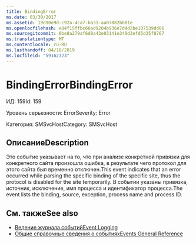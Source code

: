 ```yaml
---
title: BindingError
ms.date: 03/30/2017
ms.assetid: 19d90e9d-c92a-4ca7-ba31-aa07882bb81e
ms.openlocfilehash: e84f15ffbc66ad9204b936e7d4d2be107539dd66
ms.sourcegitcommit: 0be8a279af6d8a43e03141e349d3efd5d35f8767
ms.translationtype: MT
ms.contentlocale: ru-RU
ms.lasthandoff: 04/18/2019
ms.locfileid: "59162323"
---
```

# <a name="bindingerror"></a><span data-ttu-id="38c65-102">BindingError</span><span class="sxs-lookup"><span data-stu-id="38c65-102">BindingError</span></span>
<span data-ttu-id="38c65-103">ИД: 159</span><span class="sxs-lookup"><span data-stu-id="38c65-103">Id: 159</span></span>  
  
 <span data-ttu-id="38c65-104">Уровень серьезности: Error</span><span class="sxs-lookup"><span data-stu-id="38c65-104">Severity: Error</span></span>  
  
 <span data-ttu-id="38c65-105">Категория: SMSvcHost</span><span class="sxs-lookup"><span data-stu-id="38c65-105">Category: SMSvcHost</span></span>  
  
## <a name="description"></a><span data-ttu-id="38c65-106">Описание</span><span class="sxs-lookup"><span data-stu-id="38c65-106">Description</span></span>  
 <span data-ttu-id="38c65-107">Это событие указывает на то, что при анализе конкретной привязки для конкретного сайта произошла ошибка, в результате чего протокол для этого сайта был временно отключен.</span><span class="sxs-lookup"><span data-stu-id="38c65-107">This event indicates that an error occurred while parsing the specific binding of the specific site, thus the protocol is disabled for the site temporarily.</span></span> <span data-ttu-id="38c65-108">В событии указаны привязка, источник, исключение, имя процесса и идентификатор процесса.</span><span class="sxs-lookup"><span data-stu-id="38c65-108">The event lists the binding, source, exception, process name and process ID.</span></span>  
  
## <a name="see-also"></a><span data-ttu-id="38c65-109">См. также</span><span class="sxs-lookup"><span data-stu-id="38c65-109">See also</span></span>

- [<span data-ttu-id="38c65-110">Ведение журнала событий</span><span class="sxs-lookup"><span data-stu-id="38c65-110">Event Logging</span></span>](../../../../../docs/framework/wcf/diagnostics/event-logging/index.md)
- [<span data-ttu-id="38c65-111">Общие справочные сведения о событиях</span><span class="sxs-lookup"><span data-stu-id="38c65-111">Events General Reference</span></span>](../../../../../docs/framework/wcf/diagnostics/event-logging/events-general-reference.md)
